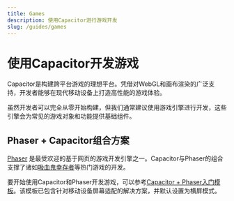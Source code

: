 ```yaml
---
title: Games
description: 使用Capacitor进行游戏开发
slug: /guides/games
---
```


# 使用Capacitor开发游戏

Capacitor是构建跨平台游戏的理想平台。凭借对WebGL和画布渲染的广泛支持，开发者能够在现代移动设备上打造高性能的游戏体验。

虽然开发者可以完全从零开始构建，但我们通常建议使用游戏引擎进行开发，这些引擎会为常见的游戏对象和功能提供基础组件。

## Phaser + Capacitor组合方案

[Phaser](https://phaser.io/) 是最受欢迎的基于网页的游戏开发引擎之一。Capacitor与Phaser的组合支撑了诸如[吸血鬼幸存者](https://store.steampowered.com/app/1794680/Vampire_Survivors/)等热门游戏的开发。

要开始使用Capacitor和Phaser开发游戏，可以参考[Capacitor + Phaser入门模板](https://github.com/ionic-team/capacitor-starters/tree/main/phaser)。该模板已包含针对移动设备屏幕适配的解决方案，并默认设置为横屏模式。